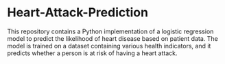 # Heart-Attack-Prediction
This repository contains a Python implementation of a logistic regression model to predict the likelihood of heart disease based on patient data. The model is trained on a dataset containing various health indicators, and it predicts whether a person is at risk of having a heart attack.
